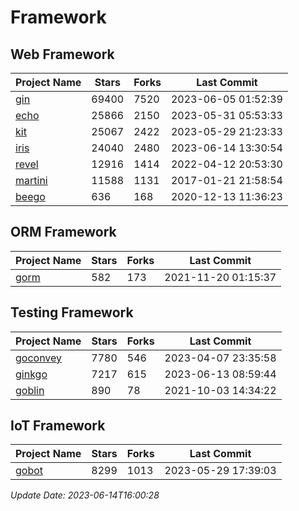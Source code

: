 # Framework

## Web Framework
| Project Name | Stars | Forks | Last Commit |
| ------------ | ----- | ----- | ----------- |
| [gin](https://github.com/gin-gonic/gin) | 69400 | 7520 | 2023-06-05 01:52:39 |
| [echo](https://github.com/labstack/echo) | 25866 | 2150 | 2023-05-31 05:53:33 |
| [kit](https://github.com/go-kit/kit) | 25067 | 2422 | 2023-05-29 21:23:33 |
| [iris](https://github.com/kataras/iris) | 24040 | 2480 | 2023-06-14 13:30:54 |
| [revel](https://github.com/revel/revel) | 12916 | 1414 | 2022-04-12 20:53:30 |
| [martini](https://github.com/go-martini/martini) | 11588 | 1131 | 2017-01-21 21:58:54 |
| [beego](https://github.com/astaxie/beego) | 636 | 168 | 2020-12-13 11:36:23 |

## ORM Framework
| Project Name | Stars | Forks | Last Commit |
| ------------ | ----- | ----- | ----------- |
| [gorm](https://github.com/jinzhu/gorm) | 582 | 173 | 2021-11-20 01:15:37 |

## Testing Framework
| Project Name | Stars | Forks | Last Commit |
| ------------ | ----- | ----- | ----------- |
| [goconvey](https://github.com/smartystreets/goconvey) | 7780 | 546 | 2023-04-07 23:35:58 |
| [ginkgo](https://github.com/onsi/ginkgo) | 7217 | 615 | 2023-06-13 08:59:44 |
| [goblin](https://github.com/franela/goblin) | 890 | 78 | 2021-10-03 14:34:22 |

## IoT Framework
| Project Name | Stars | Forks | Last Commit |
| ------------ | ----- | ----- | ----------- |
| [gobot](https://github.com/hybridgroup/gobot) | 8299 | 1013 | 2023-05-29 17:39:03 |

*Update Date: 2023-06-14T16:00:28*